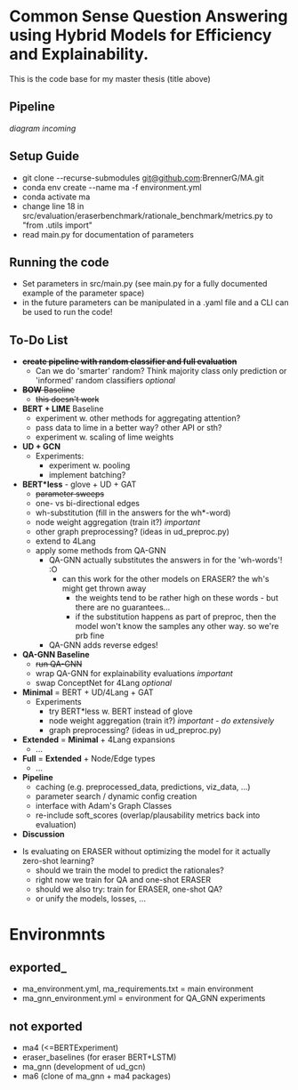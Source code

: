 # Common Sense Question Answering using Hybrid Models for Efficiency and Explainability.
This is the code base for my master thesis (title above)

## Pipeline
_diagram incoming_

## Setup Guide
- git clone --recurse-submodules git@github.com:BrennerG/MA.git
- conda env create --name ma -f environment.yml
- conda activate ma
- change line 18 in src/evaluation/eraserbenchmark/rationale_benchmark/metrics.py to "from .utils import"
- read main.py for documentation of parameters

## Running the code
- Set parameters in src/main.py (see main.py for a fully documented example of the parameter space)
- in the future parameters can be manipulated in a .yaml file and a CLI can be used to run the code!

## To-Do List
* ~~__create pipeline with random classifier and full evaluation__~~
  - Can we do 'smarter' random? Think majority class only prediction or 'informed' random classifiers _optional_
* ~~__BOW__ Baseline~~
  - ~~this doesn't work~~
* __BERT + LIME__ Baseline
  - experiment w. other methods for aggregating attention?
  - pass data to lime in a better way? other API or sth?
  - experiment w. scaling of lime weights 
* __UD + GCN__
  - Experiments:
    - experiment w. pooling
    - implement batching?
* __BERT*less__ - glove + UD + GAT
  - ~~parameter sweeps~~
  - one- vs bi-directional edges
  - wh-substitution (fill in the answers for the wh*-word)
  - node weight aggregation (train it?) _important_
  - other graph preprocessing? (ideas in ud_preproc.py)
  - extend to 4Lang
  - apply some methods from QA-GNN
    - QA-GNN actually substitutes the answers in for the 'wh-words'! :O
      - can this work for the other models on ERASER? the wh's might get thrown away
        - the weights tend to be rather high on these words - but there are no guarantees...
        - if the substitution happens as part of preproc, then the model won't know the samples any other way. so we're prb fine
    - QA-GNN adds reverse edges!
* __QA-GNN Baseline__
  - ~~run QA-GNN~~
  - wrap QA-GNN for explainability evaluations _important_
  - swap ConceptNet for 4Lang _optional_
* __Minimal__ = BERT + UD/4Lang + GAT
  - Experiments
    - try BERT*less w. BERT instead of glove
    - node weight aggregation (train it?) _important - do extensively_
    - graph preprocessing? (ideas in ud_preproc.py)
* __Extended__ = __Minimal__ + 4Lang expansions 
  - ...
* __Full__ = __Extended__ + Node/Edge types
  - ...
* __Pipeline__
  - caching (e.g. preprocessed_data, predictions, viz_data, ...)
  - parameter search / dynamic config creation
  - interface with Adam's Graph Classes
  - re-include soft_scores (overlap/plausability metrics back into evaluation)
* __Discussion__ 
- Is evaluating on ERASER without optimizing the model for it actually zero-shot learning?
  - should we train the model to predict the rationales?
  - right now we train for QA and one-shot ERASER
  - should we also try: train for ERASER, one-shot QA?
  - or unify the models, losses, ...

# Environmnts
## exported_
* ma_environment.yml, ma_requirements.txt = main environment
* ma_gnn_environment.yml = environment for QA_GNN experiments
## not exported
* ma4 (<=BERTExperiment)
* eraser_baselines (for eraser BERT+LSTM)
* ma_gnn (development of ud_gcn)
* ma6 (clone of ma_gnn + ma4 packages)